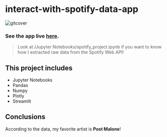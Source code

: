 # interact-with-spotify-data-app
![gitcover](https://user-images.githubusercontent.com/90797428/186897830-e0bb5967-214a-405e-a7eb-44ab91aa21ec.png)

### See the app live [here](https://share.streamlit.io/yungfra/interact-with-spotify-data-app/main/app.py).
> Look at /Jupyter Notebooks/spotify_project.ipynb if you want to know how I extracted raw data from the Spotify Web API!
## This project includes
- Jupyter Notebooks
- Pandas
- Numpy
- Plotly
- Streamlit
## Conclusions
According to the data, my favorite artist is **Post Malone**!
